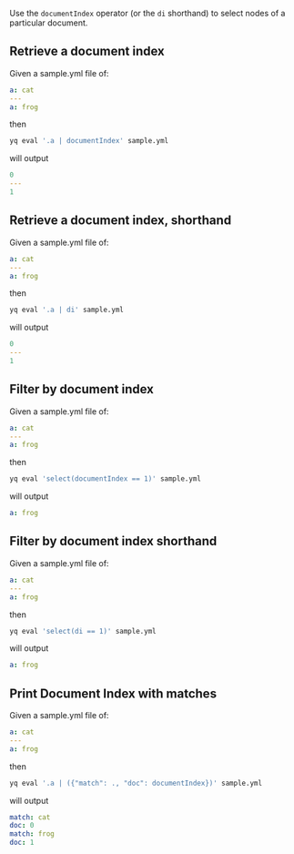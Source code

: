 Use the `documentIndex` operator (or the `di` shorthand) to select nodes of a particular document.
## Retrieve a document index
Given a sample.yml file of:
```yaml
a: cat
---
a: frog
```
then
```bash
yq eval '.a | documentIndex' sample.yml
```
will output
```yaml
0
---
1
```

## Retrieve a document index, shorthand
Given a sample.yml file of:
```yaml
a: cat
---
a: frog
```
then
```bash
yq eval '.a | di' sample.yml
```
will output
```yaml
0
---
1
```

## Filter by document index
Given a sample.yml file of:
```yaml
a: cat
---
a: frog
```
then
```bash
yq eval 'select(documentIndex == 1)' sample.yml
```
will output
```yaml
a: frog
```

## Filter by document index shorthand
Given a sample.yml file of:
```yaml
a: cat
---
a: frog
```
then
```bash
yq eval 'select(di == 1)' sample.yml
```
will output
```yaml
a: frog
```

## Print Document Index with matches
Given a sample.yml file of:
```yaml
a: cat
---
a: frog
```
then
```bash
yq eval '.a | ({"match": ., "doc": documentIndex})' sample.yml
```
will output
```yaml
match: cat
doc: 0
match: frog
doc: 1
```

